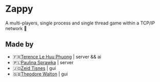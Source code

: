# Zappy

A multi-players, single process and single thread game within a TCP/IP network 🤖

## Made by
* 🇫🇷[Terence Le Huu Phuong](https://github.com/tle-huu) | server && ai
* 🇵🇱[Paulina Sprawka](https://github.com/psprawka) | server
* 🇯🇴[Zeid Tisnes](https://github.com/zedin27) | gui
* 🇬🇧[Theodore Walton](https://github.com/theo-walton) | gui
